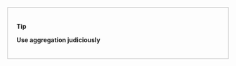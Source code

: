 <div style="padding: 20px; border: 1px; border-style: solid; border-color: silver;">

**Tip**

   **Use aggregation judiciously**</div><br/>


